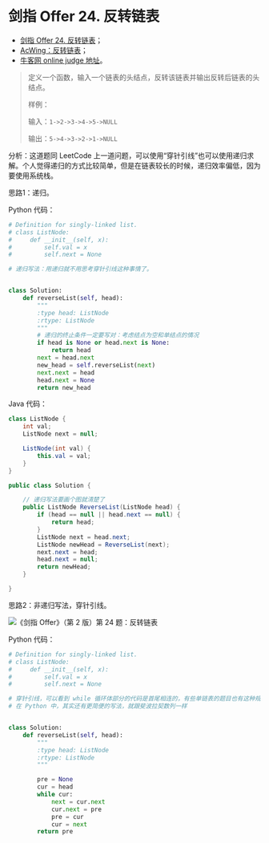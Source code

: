 # 剑指 Offer 24. 反转链表

+ [剑指 Offer 24. 反转链表](https://leetcode-cn.com/problems/fan-zhuan-lian-biao-lcof/)；
+ [AcWing：反转链表](https://www.acwing.com/problem/content/33/)；
+ [牛客网 online judge 地址](https://www.nowcoder.com/practice/75e878df47f24fdc9dc3e400ec6058ca?tpId=13&tqId=11168&tPage=1&rp=1&ru=%2Fta%2Fcoding-interviews&qru=%2Fta%2Fcoding-interviews%2Fquestion-ranking)。



> 定义一个函数，输入一个链表的头结点，反转该链表并输出反转后链表的头结点。
>
> 样例：
>
> 输入：`1->2->3->4->5->NULL`
> 
> 输出：`5->4->3->2->1->NULL`

分析：这道题同 LeetCode 上一道问题，可以使用“穿针引线”也可以使用递归求解。个人觉得递归的方式比较简单，但是在链表较长的时候，递归效率偏低，因为要使用系统栈。

思路1：递归。

Python 代码：

```python
# Definition for singly-linked list.
# class ListNode:
#     def __init__(self, x):
#         self.val = x
#         self.next = None

# 递归写法：用递归就不用思考穿针引线这种事情了。


class Solution:
    def reverseList(self, head):
        """
        :type head: ListNode
        :rtype: ListNode
        """
        # 递归的终止条件一定要写对：考虑结点为空和单结点的情况
        if head is None or head.next is None:
            return head
        next = head.next
        new_head = self.reverseList(next)
        next.next = head
        head.next = None
        return new_head

```

Java 代码：

```java
class ListNode {
    int val;
    ListNode next = null;

    ListNode(int val) {
        this.val = val;
    }
}

public class Solution {

    // 递归写法要画个图就清楚了
    public ListNode ReverseList(ListNode head) {
        if (head == null || head.next == null) {
            return head;
        }
        ListNode next = head.next;
        ListNode newHead = ReverseList(next);
        next.next = head;
        head.next = null;
        return newHead;
    }

}
```

思路2：非递归写法，穿针引线。

![《剑指 Offer》（第 2 版）第 24 题：反转链表](https://liweiwei1419.github.io/images/sword-for-offer/24-1.jpg)

Python 代码：

```python
# Definition for singly-linked list.
# class ListNode:
#     def __init__(self, x):
#         self.val = x
#         self.next = None

# 穿针引线，可以看到 while 循环体部分的代码是首尾相连的，有些单链表的题目也有这种规律，感觉很神奇
# 在 Python 中，其实还有更简便的写法，就跟斐波拉契数列一样


class Solution:
    def reverseList(self, head):
        """
        :type head: ListNode
        :rtype: ListNode
        """

        pre = None
        cur = head
        while cur:
            next = cur.next
            cur.next = pre
            pre = cur
            cur = next
        return pre
```

<script src='https://cdnjs.cloudflare.com/ajax/libs/mathjax/2.7.5/MathJax.js?config=TeX-MML-AM_CHTML' async></script>
<script type="text/x-mathjax-config">
MathJax.Hub.Config({
tex2jax: {
  inlineMath: [['$','$'], ['\\(','\\)']],
  processEscapes: true
  },
displayAlign : "left",
TeX: {
        equationNumbers: {
            autoNumber: "all",
            useLabelIds: true
        }
    },
    "HTML-CSS": {
        linebreaks: {
            automatic: true
        },
        scale: 100,
        styles: {
          ".MathJax_Display": {
            "text-align": "left",
            "width" : "auto",
            "margin": "10px 0px 10px 0px !important",
            "background-color": "#f5f5f5 !important",
            "border-radius": "3px !important",
            border:  "1px solid #ccc !important",
            padding: "5px 5px 5px 5px !important"
          },
          ".MathJax": {
            "background-color": "#f5f5f5 !important",
            padding: "2px 2px 2px 2px !important"
          }
        }
    },
    SVG: {
        linebreaks: {
            automatic: true
        }
    }
});
</script>
